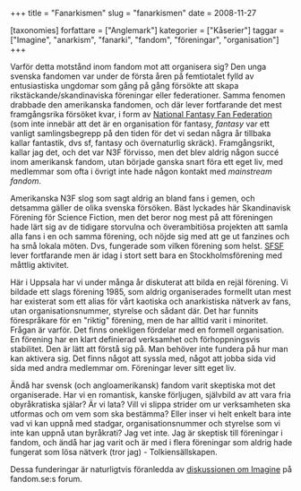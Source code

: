 +++
title = "Fanarkismen"
slug = "fanarkismen"
date = 2008-11-27

[taxonomies]
forfattare = ["Anglemark"]
kategorier = ["Kåserier"]
taggar = ["Imagine", "anarkism", "fanarki", "fandom", "föreningar", "organisation"]
+++

Varför detta motstånd inom fandom mot att organisera sig? Den unga svenska fandomen var under de första åren på femtiotalet fylld av entusiastiska ungdomar som gång på gång försökte att skapa rikstäckande/skandinaviska föreningar eller federationer. Samma fenomen drabbade den amerikanska fandomen, och där lever fortfarande det mest framgångsrika försöket kvar, i form av [National Fantasy Fan Federation](http://www.n3f.org) (som inte innebär att det är en organisation för fantasy, _fantasy_ var ett vanligt samlingsbegrepp på den tiden för det vi sedan några år tillbaka kallar fantastik, dvs sf, fantasy och övernaturlig skräck). Framgångsrikt, kallar jag det, och det var N3F förvisso, men det blev aldrig någon succé inom amerikansk fandom, utan började ganska snart föra ett eget liv, med medlemmar som ofta i övrigt inte hade någon kontakt med <em>mainstream fandom</em>.

<!-- more -->

Amerikanska N3F slog som sagt aldrig an bland fans i gemen, och detsamma gäller de olika svenska försöken. Bäst lyckades här Skandinavisk Förening för Science Fiction, men det beror nog mest på att föreningen hade lärt sig av de tidigare storvulna och överambitiösa projekten att samla alla fans i en och samma förening, och nöjde sig med att ge ut fanzines och ha små lokala möten. Dvs, fungerade som vilken förening som helst. [SFSF](http://sfsf.fandom.se) lever fortfarande men är idag i stort sett bara en Stockholmsförening med måttlig aktivitet.

Här i Uppsala har vi under många år diskuterat att bilda en rejäl förening. Vi bildade ett slags förening 1985, som aldrig organiserades formellt utan mest har existerat som ett alias för vårt kaotiska och anarkistiska nätverk av fans, utan organisationsnummer, styrelse och sådant där. Det har funnits förespråkare för en "riktig" förening, men de har alltid varit i minoritet. Frågan är varför. Det finns onekligen fördelar med en formell organisation. En förening har en klart definierad verksamhet och förhoppningsvis stabilitet. Den är lätt att förstå sig på. Man behöver inte fundera på hur man kan aktivera sig. Det finns något att syssla med, något att jobba sida vid sida med andra medlemmar om. Föreningar lever sitt eget liv.

Ändå har svensk (och angloamerikansk) fandom varit skeptiska mot det organiserade. Har vi en romantisk, kanske förljugen, självbild av att vara fria obyråkratiska själar? Är vi lata? Vill vi slippa strider om ur verksamheten ska utformas och om vem som ska bestämma? Eller inser vi helt enkelt bara inte vad vi kan uppnå med stadgar, organisationsnummer och styrelse som vi inte kan uppnå utan byråkrati? Jag vet inte. Jag är skeptisk till föreningar i fandom, och ändå har jag varit och är med i flera föreningar som aldrig hade fungerat som lösa nätverk (tror jag) - Tolkiensällskapen.

Dessa funderingar är naturligtvis föranledda av [diskussionen om Imagine](http://fandom.se/forum/viewtopic.php?t=1167) på fandom.se:s forum.
